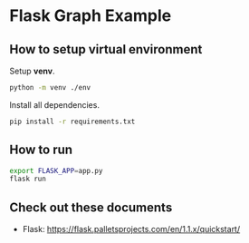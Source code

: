# Flask Graph Example

## How to setup virtual environment

Setup **venv**.

```bash
python -m venv ./env
```

Install all dependencies.

```bash
pip install -r requirements.txt
```

## How to run

```bash
export FLASK_APP=app.py
flask run
```

## Check out these documents

- Flask: https://flask.palletsprojects.com/en/1.1.x/quickstart/


